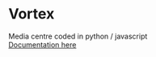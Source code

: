 # Vortex
Media centre coded in python / javascript  
[Documentation here](https://v-vortex.readthedocs.io/en/latest/)  